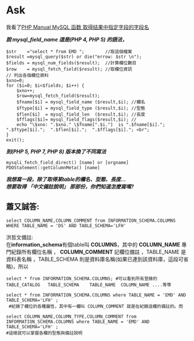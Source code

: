 # Ask

我看了[PHP Manual MySQL 函数 取得结果中指定字段的字段名](https://www.xuchao.org/docs/php/function.mysql-field-name.html)

***說 mysql_field_name 這是(PHP 4, PHP 5) 的語法，***  

```
$str    ="select * from EMD ";        //取這個檔案  
$result =mysql_query($str) or die("errow: $str \n");  
$fields = mysql_num_fields($result);  //計算欄位數目  
$row    = mysql_fetch_field($result); //取欄位資訊  
// 列出各個欄位資料  
$xno=0;  
for ($i=0; $i<$fields; $i++) {  
    $xno++;  
    $row=mysql_fetch_field($result);  
    $fname[$i] = mysql_field_name ($result,$i); //欄名  
    $ftype[$i] = mysql_field_type ($result,$i); //型態  
    $flen[$i]  = mysql_field_len  ($result,$i); //長度  
    $fflags[$i]= mysql_field_flags($result,$i); //  
    echo "\$xno: ".$xno." \$fname[".$i."]  is ".$fname[$i].";  ".$ftype[$i].";  ".$flen[$i].";  ".$fflags[$i]."; <br";  
}  
exit();  
```

***到(PHP 5, PHP 7, PHP 8) 版本換了不同寫法***  

```
mysqli_fetch_field_direct() [name] or [orgname]  
PDOStatement::getColumnMeta() [name]  
```
***我想寫一段，除了取得某table的欄名、型態、長度...  
想要取得 「中文備註說明」 那部份，你們知道怎麼寫嗎?***

## 蕭又誠答:
```
select COLUMN_NAME,COLUMN_COMMENT from INFORMATION_SCHEMA.COLUMNS WHERE TABLE_NAME = 'DS' AND TABLE_SCHEMA='LFH' 
```
洪哲文備註:  
在**information_schema**有個table叫 **COLUMNS**，其中的
**COLUMN_NAME** 專門紀錄所有欄位名稱 ， **COLUMN_COMMENT** 記欄位備註 ，TABLE_NAME 是資料表名稱 ，TABLE_SCHEMA 則是資料庫名稱(如果已連到該資料庫，這段可省略)，所以

```
select * from INFORMATION_SCHEMA.COLUMNS; #可以看到所有登錄的TABLE_CATALOG	TABLE_SCHEMA	TABLE_NAME	COLUMN_NAME ....等等

select * from INFORMATION_SCHEMA.COLUMNS where TABLE_NAME = 'EMD' AND TABLE_SCHEMA='LFH' ; 
 #紀錄了欄位的各種屬性，其中有一欄叫 COLUMN_COMMENT 就是在紀錄這欄的備註的。而
 
select COLUMN_NAME,COLUMN_TYPE,COLUMN_COMMENT from INFORMATION_SCHEMA.COLUMNS where TABLE_NAME = 'EMD' AND TABLE_SCHEMA='LFH' ;  
#這樣就可以掌握各欄的型態與備註說明
```





